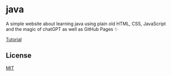 # java
A simple website about learning java using plain old HTML, CSS, JavaScript and the magic of chatGPT as well as GitHub Pages ✨

[Tutorial](https://youtu.be/mctd8u9cjdE) 

## License 
[MIT](https://choosealicense.com/licenses/mit/)
